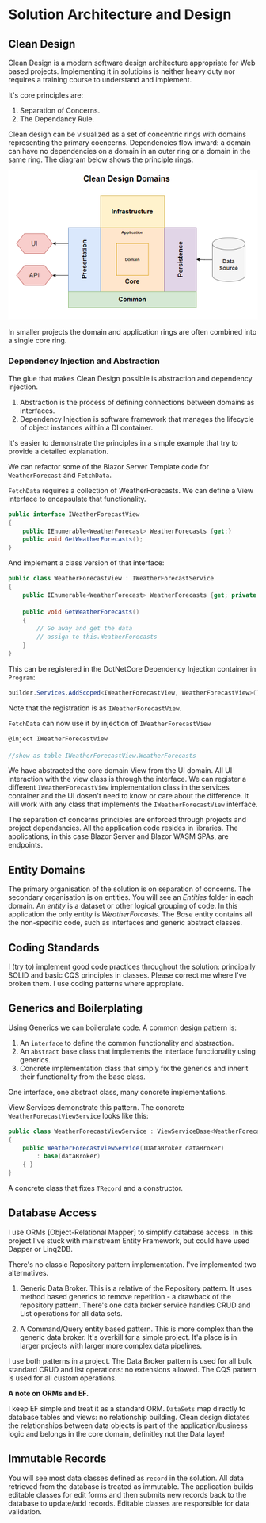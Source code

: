 # Solution Architecture and Design

## Clean Design

Clean Design is a modern software design architecture appropriate for Web based projects.  Implementing it in solutioins is neither heavy duty nor requires a training course to understand and implement.

It's core principles are:
1. Separation of Concerns.
2. The Dependancy Rule.  

Clean design can be visualized as a set of concentric rings with domains representing the primary coencerns.  Dependencies flow inward: a domain can have no dependencies on a domain in an outer ring or a domain in the same ring.  The diagram below shows the principle rings.

![Clean Design Domains](./images/clean-design-domains.png)

In smaller projects the domain and application rings are often combined into a single core ring.

### Dependency Injection and Abstraction

The glue that makes Clean Design possible is abstraction and dependency injection.

1. Abstraction is the process of defining connections between domains as interfaces.
2. Dependency Injection is software framework that manages the lifecycle of object instances within a DI container.   

It's easier to demonstrate the principles in a simple example that try to provide a detailed explanation.

We can refactor some of the Blazor Server Template code for `WeatherForecast` and `FetchData`.

`FetchData` requires a collection of WeatherForecasts.  We can define a View interface to encapsulate that functionality.

```csharp
public interface IWeatherForecastView
{
    public IEnumerable<WeatherForecast> WeatherForecasts {get;}
    public void GetWeatherForecasts();
}
```

And implement a class version of that interface:

```csharp
public class WeatherForecastView : IWeatherForecastService
{
    public IEnumerable<WeatherForecast> WeatherForecasts {get; private set;} = new List<WeatherForecast>();
    
    public void GetWeatherForecasts()
    {
        // Go away and get the data
        // assign to this.WeatherForecasts 
    }
}
```

This can be registered in the DotNetCore Dependency Injection container in `Program`:

```csharp
builder.Services.AddScoped<IWeatherForecastView, WeatherForecastView>();
```

Note that the registration is as `IWeatherForecastView`.  

`FetchData` can now use it by injection of `IWeatherForecastView`

```csharp
@inject IWeatherForecastView

//show as table IWeatherForecastView.WeatherForecasts
```

We have abstracted the core domain View from the UI domain.  All UI interaction with the view class is through the interface.  We can register a different `IWeatherForecastView` implementation class in the services container and the UI dosen't need to know or care about the difference.  It will work with any class that implements the `IWeatherForecastView` interface.

The separation of concerns principles are enforced through projects and project dependancies.  All the application code resides in libraries.  The applications, in this case Blazor Server and Blazor WASM SPAs, are endpoints.

## Entity Domains

The primary organisation of the solution is on separation of concerns.  The secondary organisation is on entities.  You will see an *Entities* folder in each domain.  An *entity* is a dataset or other logical grouping of code.  In this application the only entity is *WeatherForcasts*.  The *Base* entity contains all the non-specific code, such as interfaces and generic abstract classes. 

## Coding Standards

I (try to) implement good code practices throughout the solution: principally SOLID and basic CQS principles in classes.  Please correct me where I've broken them.  I use coding patterns where appropiate.

## Generics and Boilerplating

Using Generics we can boilerplate code.  A common design pattern is:

1. An `interface` to define the common functionality and abstraction.
2. An `abstract` base class that implements the interface functionality using generics.
3. Concrete implementation class that simply fix the generics and inherit their functionality from the base class.

One interface, one abstract class, many concrete implementations.

View Services demonstrate this pattern.  The concrete `WeatherForecastViewService` looks like this:

```csharp
public class WeatherForecastViewService : ViewServiceBase<WeatherForecast>
{
    public WeatherForecastViewService(IDataBroker dataBroker)
        : base(dataBroker)
    { }
}
```

A concrete class that fixes `TRecord` and a constructor.

## Database Access

I use ORMs [Object-Relational Mapper] to simplify database access.  In this project I've stuck with mainstream Entity Framework, but could have used Dapper or Linq2DB.

There's no classic Repository pattern implementation.  I've implemented two alternatives.

1. Generic Data Broker.  This is a relative of the Repository pattern.  It uses method based generics to remove repetition - a drawback of the repository pattern.  There's one data broker service handles CRUD and List operations for all data sets.

2. A Command/Query entity based pattern.  This is more complex than the generic data broker.  It's overkill for a simple project.  It'a place is in larger projects with larger more complex data pipelines.

I use both patterns in a project.  The Data Broker pattern is used for all bulk standard CRUD and list operations: no extensions allowed.  The CQS pattern is used for all custom operations. 

**A note on ORMs and EF.**
  
I keep EF simple and treat it as a standard ORM.  `DataSets` map directly to database tables and views: no relationship building.  Clean design dictates the relationships between data objects is part of the application/business logic and belongs in the core domain, definitley not the Data layer!

## Immutable Records

You will see most data classes defined as `record` in the solution. All data retrieved from the database is treated as immutable.  The application builds editable classes for edit forms and then submits new records back to the database to update/add records.  Editable classes are responsible for data validation. 
